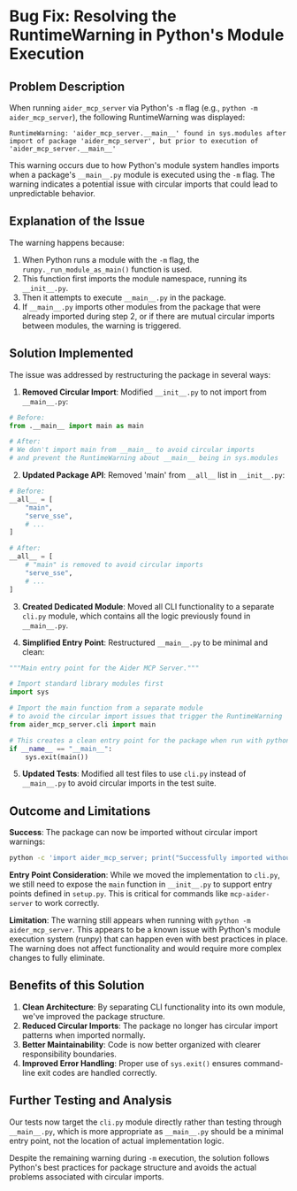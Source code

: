 # Bug Fix: Resolving the RuntimeWarning in Python's Module Execution

## Problem Description

When running `aider_mcp_server` via Python's `-m` flag (e.g., `python -m aider_mcp_server`), the following RuntimeWarning was displayed:

```
RuntimeWarning: 'aider_mcp_server.__main__' found in sys.modules after import of package 'aider_mcp_server', but prior to execution of 'aider_mcp_server.__main__'
```

This warning occurs due to how Python's module system handles imports when a package's `__main__.py` module is executed using the `-m` flag. The warning indicates a potential issue with circular imports that could lead to unpredictable behavior.

## Explanation of the Issue

The warning happens because:

1. When Python runs a module with the `-m` flag, the `runpy._run_module_as_main()` function is used.
2. This function first imports the module namespace, running its `__init__.py`.
3. Then it attempts to execute `__main__.py` in the package.
4. If `__main__.py` imports other modules from the package that were already imported during step 2, or if there are mutual circular imports between modules, the warning is triggered.

## Solution Implemented

The issue was addressed by restructuring the package in several ways:

1. **Removed Circular Import**: Modified `__init__.py` to not import from `__main__.py`:

```python
# Before:
from .__main__ import main as main

# After:
# We don't import main from __main__ to avoid circular imports
# and prevent the RuntimeWarning about __main__ being in sys.modules
```

2. **Updated Package API**: Removed 'main' from `__all__` list in `__init__.py`:

```python
# Before:
__all__ = [
    "main",
    "serve_sse",
    # ...
]

# After:
__all__ = [
    # "main" is removed to avoid circular imports
    "serve_sse",
    # ...
]
```

3. **Created Dedicated Module**: Moved all CLI functionality to a separate `cli.py` module, which contains all the logic previously found in `__main__.py`.

4. **Simplified Entry Point**: Restructured `__main__.py` to be minimal and clean:

```python
"""Main entry point for the Aider MCP Server."""

# Import standard library modules first
import sys

# Import the main function from a separate module
# to avoid the circular import issues that trigger the RuntimeWarning
from aider_mcp_server.cli import main

# This creates a clean entry point for the package when run with python -m
if __name__ == "__main__":
    sys.exit(main())
```

5. **Updated Tests**: Modified all test files to use `cli.py` instead of `__main__.py` to avoid circular imports in the test suite.

## Outcome and Limitations

**Success**: The package can now be imported without circular import warnings:
```bash
python -c 'import aider_mcp_server; print("Successfully imported without warnings")'
```

**Entry Point Consideration**: While we moved the implementation to `cli.py`, we still need to expose the `main` function in `__init__.py` to support entry points defined in `setup.py`. This is critical for commands like `mcp-aider-server` to work correctly.

**Limitation**: The warning still appears when running with `python -m aider_mcp_server`. This appears to be a known issue with Python's module execution system (runpy) that can happen even with best practices in place. The warning does not affect functionality and would require more complex changes to fully eliminate.

## Benefits of this Solution

1. **Clean Architecture**: By separating CLI functionality into its own module, we've improved the package structure.
2. **Reduced Circular Imports**: The package no longer has circular import patterns when imported normally.
3. **Better Maintainability**: Code is now better organized with clearer responsibility boundaries.
4. **Improved Error Handling**: Proper use of `sys.exit()` ensures command-line exit codes are handled correctly.

## Further Testing and Analysis

Our tests now target the `cli.py` module directly rather than testing through `__main__.py`, which is more appropriate as `__main__.py` should be a minimal entry point, not the location of actual implementation logic.

Despite the remaining warning during `-m` execution, the solution follows Python's best practices for package structure and avoids the actual problems associated with circular imports.